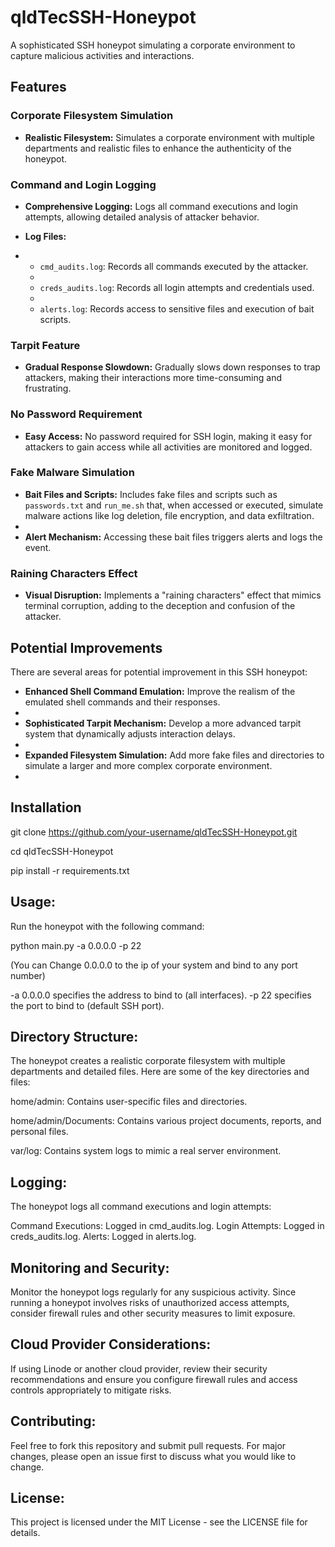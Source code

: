 # qldTecSSH-Honeypot

A sophisticated SSH honeypot simulating a corporate environment to capture malicious activities and interactions.

## Features

### Corporate Filesystem Simulation

- **Realistic Filesystem:** Simulates a corporate environment with multiple departments and realistic files to enhance the authenticity of the honeypot.

### Command and Login Logging

- **Comprehensive Logging:** Logs all command executions and login attempts, allowing detailed analysis of attacker behavior.

- **Log Files:**
- 
  - `cmd_audits.log`: Records all commands executed by the attacker.
  - 
  - `creds_audits.log`: Records all login attempts and credentials used.
  - 
  - `alerts.log`: Records access to sensitive files and execution of bait scripts.

### Tarpit Feature

- **Gradual Response Slowdown:** Gradually slows down responses to trap attackers, making their interactions more time-consuming and frustrating.

### No Password Requirement

- **Easy Access:** No password required for SSH login, making it easy for attackers to gain access while all activities are monitored and logged.

### Fake Malware Simulation

- **Bait Files and Scripts:** Includes fake files and scripts such as `passwords.txt` and `run_me.sh` that, when accessed or executed, simulate malware actions like log deletion, file encryption, and
data exfiltration.
- 
- **Alert Mechanism:** Accessing these bait files triggers alerts and logs the event.

### Raining Characters Effect

- **Visual Disruption:** Implements a "raining characters" effect that mimics terminal corruption, adding to the deception and confusion of the attacker.

## Potential Improvements

There are several areas for potential improvement in this SSH honeypot:

- **Enhanced Shell Command Emulation:** Improve the realism of the emulated shell commands and their responses.
- 
- **Sophisticated Tarpit Mechanism:** Develop a more advanced tarpit system that dynamically adjusts interaction delays.
- 
- **Expanded Filesystem Simulation:** Add more fake files and directories to simulate a larger and more complex corporate environment.
- 

## Installation

git clone https://github.com/your-username/qldTecSSH-Honeypot.git

cd qldTecSSH-Honeypot

pip install -r requirements.txt


## Usage:

Run the honeypot with the following command:

python main.py -a 0.0.0.0 -p 22

(You can Change 0.0.0.0 to the ip of your system and bind to any port number)

-a 0.0.0.0 specifies the address to bind to (all interfaces).
-p 22 specifies the port to bind to (default SSH port).


## Directory Structure:

The honeypot creates a realistic corporate filesystem with multiple departments and detailed files. Here are some of the key directories and files:

home/admin: Contains user-specific files and directories.

home/admin/Documents: Contains various project documents, reports, and personal files.

var/log: Contains system logs to mimic a real server environment.

        
## Logging:

The honeypot logs all command executions and login attempts:

Command Executions: Logged in cmd_audits.log.
Login Attempts: Logged in creds_audits.log.
Alerts: Logged in alerts.log.

## Monitoring and Security:

Monitor the honeypot logs regularly for any suspicious activity. Since running a honeypot involves risks of unauthorized access attempts, consider firewall rules and other security measures to limit exposure.

## Cloud Provider Considerations:

If using Linode or another cloud provider, review their security recommendations and ensure you configure firewall rules and access controls appropriately to mitigate risks.

## Contributing:

Feel free to fork this repository and submit pull requests. For major changes, please open an issue first to discuss what you would like to change.

## License:

This project is licensed under the MIT License - see the LICENSE file for details.
